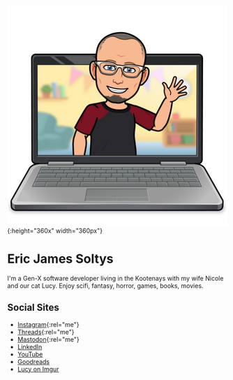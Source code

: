 ![Bitmoji of Eric waving](/img/laptop-wave-2023-09-29.png){:height="360x" width="360px"}
# Eric James Soltys 
I'm a Gen-X software developer living in the Kootenays with my wife Nicole and our cat Lucy. Enjoy scifi, fantasy, horror, games, books, movies.
## Social Sites

- [Instagram](https://instagram.com/ericjamessoltys){:rel="me"}
- [Threads](https://www.threads.net/@ericjamessoltys){:rel="me"}
- [Mastodon](https://mstdn.ca/@esoltys){:rel="me"}
- [LinkedIn](https://www.linkedin.com/in/ericjamessoltys/)
- [YouTube](https://www.youtube.com/c/EricJamesSoltys)
- [Goodreads](https://www.goodreads.com/user/show/67338380-eric-james-soltys)
- [Lucy on Imgur](https://imgur.com/user/tuxedolucy)